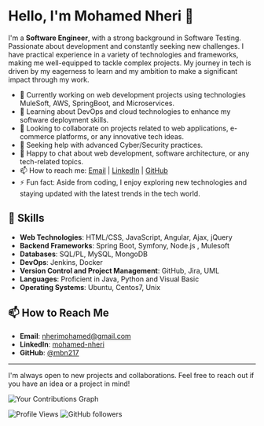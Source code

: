 # Hello, I'm Mohamed Nheri 👋

I'm a **Software Engineer**, with a strong background in Software Testing. 
Passionate about development and constantly seeking new challenges. 
I have practical experience in a variety of technologies and frameworks, making me well-equipped to tackle complex projects.
My journey in tech is driven by my eagerness to learn and my ambition to make a significant impact through my work.

- 🔭 Currently working on web development projects using technologies MuleSoft, AWS, SpringBoot, and Microservices.
- 🌱 Learning about DevOps and cloud technologies to enhance my software deployment skills.
- 👯 Looking to collaborate on projects related to web applications, e-commerce platforms, or any innovative tech ideas.
- 🤔 Seeking help with advanced Cyber/Security practices.
- 💬 Happy to chat about web development, software architecture, or any tech-related topics.
- 📫 How to reach me: [Email](mailto:malek.kadri100@gmail.com) | [LinkedIn](https://www.linkedin.com/in/malek-kadri) | [GitHub](https://github.com/malekkadri)
- ⚡ Fun fact: Aside from coding, I enjoy exploring new technologies and staying updated with the latest trends in the tech world.

## 🚀 Skills

- **Web Technologies**: HTML/CSS, JavaScript, Angular, Ajax, jQuery
- **Backend Frameworks**: Spring Boot, Symfony, Node.js , Mulesoft
- **Databases**: SQL/PL, MySQL, MongoDB
- **DevOps**: Jenkins, Docker
- **Version Control and Project Management**: GitHub, Jira, UML
- **Languages**: Proficient in Java, Python and Visual Basic
- **Operating Systems**: Ubuntu, Centos7, Unix


## 📫 How to Reach Me

- **Email**: [nherimohamed@gmail.com](mailto:nherimohamed@gmail.com)
- **LinkedIn**: [mohamed-nheri](https://www.linkedin.com/in/mohamed-nheri-36a367156)
- **GitHub**: [@mbn217](https://github.com/mbn217)

---

I'm always open to new projects and collaborations. Feel free to reach out if you have an idea or a project in mind!

![Your Contributions Graph](https://github-contribution-stats.vercel.app/api/?username=mbn217)


![Profile Views](https://komarev.com/ghpvc/?username=mbn217&style=flat-square)
![GitHub followers](https://img.shields.io/github/followers/mbn217?label=Followers&style=social)

[//]: # (![Top Languages]&#40;https://github-readme-stats.vercel.app/api/top-langs/?username=mbn217&#41;)



